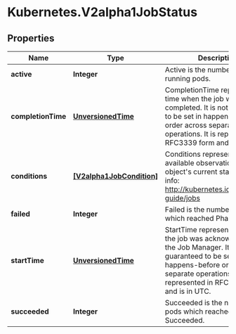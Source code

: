 # Kubernetes.V2alpha1JobStatus

## Properties
Name | Type | Description | Notes
------------ | ------------- | ------------- | -------------
**active** | **Integer** | Active is the number of actively running pods. | [optional] 
**completionTime** | [**UnversionedTime**](UnversionedTime.md) | CompletionTime represents time when the job was completed. It is not guaranteed to be set in happens-before order across separate operations. It is represented in RFC3339 form and is in UTC. | [optional] 
**conditions** | [**[V2alpha1JobCondition]**](V2alpha1JobCondition.md) | Conditions represent the latest available observations of an object&#39;s current state. More info: http://kubernetes.io/docs/user-guide/jobs | [optional] 
**failed** | **Integer** | Failed is the number of pods which reached Phase Failed. | [optional] 
**startTime** | [**UnversionedTime**](UnversionedTime.md) | StartTime represents time when the job was acknowledged by the Job Manager. It is not guaranteed to be set in happens-before order across separate operations. It is represented in RFC3339 form and is in UTC. | [optional] 
**succeeded** | **Integer** | Succeeded is the number of pods which reached Phase Succeeded. | [optional] 



